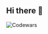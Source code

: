 ## Hi there 👋

![Codewars](https://github.r2v.ch/codewars?user=s-icc&hide_clan=true&top_languages=true&theme=gradient)
